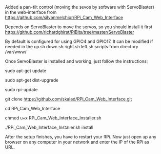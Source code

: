 Added a pan-tilt control (moving the sevos by software with ServoBlaster) in the web-interface from https://github.com/silvanmelchior/RPi_Cam_Web_Interface

Depends on ServoBlaster to move the servos, so you should install it first https://github.com/richardghirst/PiBits/tree/master/ServoBlaster

By default is configured for using GPIO4 and GPIO17. It can be modified if needed in the up.sh down.sh right.sh left.sh scripts from directory /var/www/

Once ServoBlaster is installed and working, just follow the instructions;

sudo apt-get update

sudo apt-get dist-upgrade

sudo rpi-update

git clone https://github.com/skalad/RPi_Cam_Web_Interface.git

cd RPi_Cam_Web_Interface

chmod u+x RPi_Cam_Web_Interface_Installer.sh

./RPi_Cam_Web_Interface_Installer.sh install

After the setup finishes, you have to restart your RPi. Now just open up any browser on any computer in your network and enter the IP of the RPi as URL.

